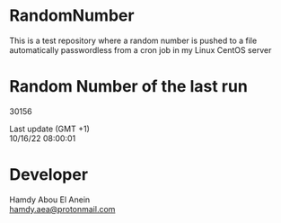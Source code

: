 # RandomNumber    
This is a test repository where a random number is pushed to a file automatically passwordless from a cron job in my Linux CentOS server    
# Random Number of the last run   
30156
      
Last update (GMT +1)    
10/16/22 08:00:01
# Developer    
Hamdy Abou El Anein   
hamdy.aea@protonmail.com
